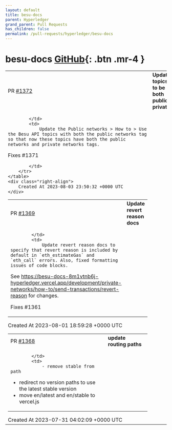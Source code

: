 ```yaml
---
layout: default
title: besu-docs
parent: Hyperledger
grand_parent: Pull Requests
has_children: false
permalink: /pull-requests/hyperledger/besu-docs
---
```


# besu-docs <span class="fs-3 right-align">[GitHub](https://github.com/hyperledger/besu-docs){: .btn .mr-4 }</span>


<div>
    <table>
        <tr>
            <td>
                PR <a href="https://github.com/hyperledger/besu-docs/pull/1372" class=".btn">#1372</a>
            </td>
            <td>
                <b>
                    Updated topics to be both public & private
                </b>
            </td>
        </tr>
        <tr>
            <td>
                
            </td>
            <td>
                Update the Public networks > How to > Use the Besu API topics with both the public networks tag so that now these topics have both the public networks and private networks tags.

Fixes #1371 

            </td>
        </tr>
    </table>
    <div class="right-align">
        Created At 2023-08-03 23:50:32 +0000 UTC
    </div>
</div>

<div>
    <table>
        <tr>
            <td>
                PR <a href="https://github.com/hyperledger/besu-docs/pull/1369" class=".btn">#1369</a>
            </td>
            <td>
                <b>
                    Update revert reason docs
                </b>
            </td>
        </tr>
        <tr>
            <td>
                
            </td>
            <td>
                Update revert reason docs to specify that revert reason is included by default in `eth_estimateGas` and `eth_call` errors. Also, fixed formatting issues of code blocks. 

See https://besu-docs-8m1vtnb6j-hyperledger.vercel.app/development/private-networks/how-to/send-transactions/revert-reason for changes.

Fixes #1361 
            </td>
        </tr>
    </table>
    <div class="right-align">
        Created At 2023-08-01 18:59:28 +0000 UTC
    </div>
</div>

<div>
    <table>
        <tr>
            <td>
                PR <a href="https://github.com/hyperledger/besu-docs/pull/1368" class=".btn">#1368</a>
            </td>
            <td>
                <b>
                    update routing paths
                </b>
            </td>
        </tr>
        <tr>
            <td>
                
            </td>
            <td>
                - remove stable from path 
- redirect no version paths to use the latest stable version
- move en/latest and en/stable to vercel.js
            </td>
        </tr>
    </table>
    <div class="right-align">
        Created At 2023-07-31 04:02:09 +0000 UTC
    </div>
</div>

